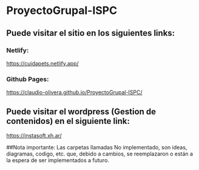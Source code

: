 # ProyectoGrupal-ISPC

## Puede visitar el sitio en los siguientes links: 

### Netlify:
https://cuidapets.netlify.app/
### Github Pages:
https://claudio-olivera.github.io/ProyectoGrupal-ISPC/

## Puede visitar el wordpress (Gestion de contenidos) en el siguiente link:

https://instasoft.xh.ar/

##Nota importante:
Las carpetas llamadas No implementado, son ideas, diagramas, codigo, etc. que, debido a cambios, se reemplazaron o están a la espera de ser implementados a futuro. 

